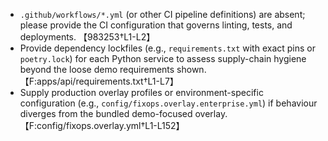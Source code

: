 - `.github/workflows/*.yml` (or other CI pipeline definitions) are absent; please provide the CI configuration that governs linting, tests, and deployments. 【983253†L1-L2】
- Provide dependency lockfiles (e.g., `requirements.txt` with exact pins or `poetry.lock`) for each Python service to assess supply-chain hygiene beyond the loose demo requirements shown. 【F:apps/api/requirements.txt†L1-L7】
- Supply production overlay profiles or environment-specific configuration (e.g., `config/fixops.overlay.enterprise.yml`) if behaviour diverges from the bundled demo-focused overlay. 【F:config/fixops.overlay.yml†L1-L152】
